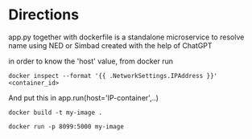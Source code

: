# Directions

app.py together with dockerfile is a standalone microservice to resolve name using NED or Simbad created with the help of ChatGPT

in order to know the 'host' value, from docker run

`docker inspect --format '{{ .NetworkSettings.IPAddress }}' <container_id>`

And put this in app.run(host='IP-container',..)

`docker build -t my-image .`

`docker run -p 8099:5000 my-image`
